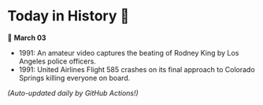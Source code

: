 # Today in History 📅

📅 **March 03**

- 1991: An amateur video captures the beating of Rodney King by Los Angeles police officers.
- 1991: United Airlines Flight 585 crashes on its final approach to Colorado Springs killing everyone on board.

*(Auto-updated daily by GitHub Actions!)*
